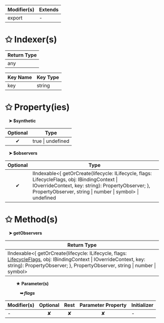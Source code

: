| Modifier(s)                            | Extends                                    |
|----------------------------------------|--------------------------------------------|
| export | - |

# &#10025; Indexer(s)

| Return Type                      |
|----------------------------------|
| any |

| Key Name                                 | Key Type                       |
|------------------------------------------|--------------------------------|
| key | string |

# &#10025; Property(ies)

&nbsp;&nbsp; **&#10148; $synthetic**

| Optional                           | Type                         |
|:----------------------------------:|------------------------------|
| ✔ | true &#124; undefined |

&nbsp;&nbsp; **&#10148; $observers**

| Optional                           | Type                         |
|:----------------------------------:|------------------------------|
| ✔ | IIndexable&lt;{ getOrCreate(lifecycle: ILifecycle, flags: LifecycleFlags, obj: IBindingContext &#124; IOverrideContext, key: string): PropertyObserver; }, PropertyObserver, string &#124; number &#124; symbol&gt; &#124; undefined |

# &#10025; Method(s)

&nbsp;&nbsp; **&#10148; getObservers**

| Return Type                       |
|-----------------------------------|
| IIndexable&lt;{ getOrCreate(lifecycle: ILifecycle, flags: [LifecycleFlags](/runtime/enum/flags/lifecycleflags.md), obj: IBindingContext &#124; IOverrideContext, key: string): PropertyObserver; }, PropertyObserver, string &#124; number &#124; symbol&gt; |

&nbsp;&nbsp;&nbsp;&nbsp;&nbsp;&nbsp;&nbsp;&nbsp; **&#9733; Parameter(s)**

&nbsp;&nbsp;&nbsp;&nbsp;&nbsp;&nbsp;&nbsp;&nbsp;&nbsp;&nbsp;&nbsp; _**&#10149; flags**_

| Modifier(s)                              | Optional                           | Rest                          | Parameter Property                          | Initializer                       |
|------------------------------------------|:----------------------------------:|:-----------------------------:|:-------------------------------------------:|-----------------------------------|
| - | ✘  | ✘ | ✘ | - |